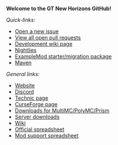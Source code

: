 **Welcome to the GT New Horizons GitHub!**

*Quick-links:*
- [Open a new issue](https://github.com/GTNewHorizons/GT-New-Horizons-Modpack/issues/new/choose)
- [View all open pull requests](https://github.com/pulls?q=is%3Aopen+is%3Apr+org%3AGTNewHorizons+archived%3Afalse+draft%3Afalse)
- [Development wiki page](https://wiki.gtnewhorizons.com/wiki/Development)
- [Nightlies](https://github.com/GTNewHorizons/DreamAssemblerXXL/actions/workflows/nightly-modpack-build.yml)
- [ExampleMod starter/migration package](https://github.com/GTNewHorizons/ExampleMod1.7.10/releases/latest)
- [Maven](https://nexus.gtnewhorizons.com/service/rest/repository/browse/public/)

*General links:*
- [Website](https://www.gtnewhorizons.com/)
- [Discord](https://discord.gg/EXshrPV)
- [Technic page](https://www.technicpack.net/modpack/mcnewhorizons.677387)
- [CurseForge page](https://www.curseforge.com/minecraft/modpacks/gt-new-horizons)
- [Downloads for MultiMC/PolyMC/Prism](http://downloads.gtnewhorizons.com/Multi_mc_downloads/)
- [Server downloads](http://downloads.gtnewhorizons.com/ServerPacks/)
- [Wiki](https://wiki.gtnewhorizons.com/wiki/Main_Page)
- [Official spreadsheet](https://docs.google.com/spreadsheets/d/1Rsz0rH9tIVJxr18b1Z6-QxOSaEKssxF7u2naQTq2Mqg)
- [Mod support spreadsheet](https://docs.google.com/spreadsheets/d/1LHd8c4FLLHiJqsuTppF2XFTE6bh-mXE7afVwGbzOKms)
